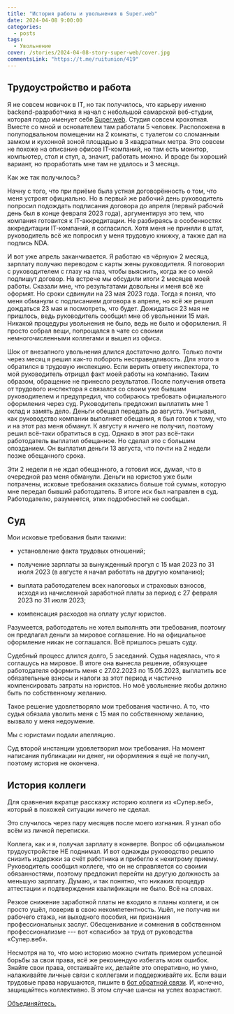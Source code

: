 ```yaml
---
title: "История работы и увольнения в Super.web"
date: 2024-04-08 9:00:00
categories:
  - posts
tags:
  - Увольнение
cover: /stories/2024-04-08-story-super-web/cover.jpg
commentsLink: "https://t.me/ruitunion/419"
---
```


## Трудоустройство и работа

Я не совсем новичок в IT, но так получилось, что карьеру именно
backend-разработчика я начал с небольшой самарской веб-студии, которая гордо
именует себя [Super.web](https://sprweb.ru/). Студия совсем крохотная. Вместе со
мной и основателем там работали 5 человек. Расположена в полуподвальном
помещении на 2 комнаты, с туалетом со сломанным замком и кухонной зоной площадью
в 3 квадратных метра. Это совсем не похоже на описание офисов IT-компаний, но
там есть монитор, компьютер, стол и стул, а, значит, работать можно. И вроде бы
хороший вариант, но проработать мне там не удалось и 3 месяца.

Как же так получилось?

Начну с того, что при приёме была устная договорённость о том, что меня устроят
официально. Но в первый же рабочий день руководитель попросил подождать
подписания договора до апреля (первый рабочий день был в конце февраля 2023
года), аргументируя это тем, что компания готовится к IT-аккредитации. Не
разбираясь в особенностях аккредитации IT-компаний, я согласился. Хотя меня не
приняли в штат, руководитель всё же попросил у меня трудовую книжку, а также дал
на подпись NDA.

И вот уже апрель заканчивается. Я работаю «в чёрную» 2 месяца, зарплату получаю
переводом с карты жены руководителя. Я поговорил с руководителем с глазу на
глаз, чтобы выяснить, когда же со мной подпишут договор. На встрече мы обсудили
итоги 2 месяцев моей работы. Сказали мне, что результатами довольны и меня всё
же оформят. Но сроки сдвинули на 23 мая 2023 года. Тогда я понял, что меня
обманули с подписанием договора в апреле, но всё же решил дождаться 23 мая и
посмотреть, что будет. Дожидаться 23 мая не пришлось, ведь руководитель сообщил
мне об увольнении 15 мая. Никакой процедуры увольнения не было, ведь не было и
оформления. Я просто собрал вещи, попрощался в чате со своими немногочисленными
коллегами и вышел из офиса.

Шок от внезапного увольнения длился достаточно долго. Только почти через месяц я
решил как-то побороть несправедливость. Для этого я обратился в трудовую
инспекцию. Если верить ответу инспектора, то мой руководитель отрицал факт моей
работы на компанию. Таким образом, обращение не принесло результатов. После
получения ответа от трудового инспектора я связался со своим уже бывшим
руководителем и предупредил, что собираюсь требовать официального оформления
через суд. Руководитель предложил выплатить мне 1 оклад и замять дело. Деньги
обещал передать до августа. Учитывая, как руководство компании выполняет
обещания, я был готов к тому, что и на этот раз меня обманут. К августу я ничего
не получил, поэтому решил всё-таки обратиться в суд. Однако в этот раз всё-таки
работодатель выплатил обещанное. Но сделал это с большим опозданием. Он выплатил
деньги 13 августа, что почти на 2 недели позже обещанного срока.

Эти 2 недели я не ждал обещанного, а готовил иск, думая, что в очередной раз
меня обманули. Деньги на юристов уже были потрачены, исковые требования
оказались больше той суммы, которую мне передал бывший работодатель. В итоге иск
был направлен в суд. Работодателю, разумеется, этих подробностей не сообщал.

## Суд

Мои исковые требования были такими:

- установление факта трудовых отношений;

- получение зарплаты за вынужденный прогул с 15 мая 2023 по 31 июля 2023 (в
  августе я начал работать на другую компанию);

- выплата работодателем всех налоговых и страховых взносов, исходя из
  начисленной заработной платы за период с 27 февраля 2023 по 31 июля 2023;

- компенсация расходов на оплату услуг юристов.

Разумеется, работодатель не хотел выполнять эти требования, поэтому он предлагал
деньги за мировое соглашение. Но на официальное оформление никак не соглашался.
Всё пришлось решать суду.

Судебный процесс длился долго, 5 заседаний. Судья надеялась, что я соглашусь на
мировое. В итоге она вынесла решение, обязующее работодателя оформить меня с
27.02.2023 по 15.05.2023, выплатить все обязательные взносы и налоги за этот
период и частично компенсировать затраты на юристов. Но моё увольнение якобы
должно быть по собственному желанию.

Такое решение удовлетворяло мои требования частично. А то, что судья обязала
уволить меня с 15 мая по собственному желанию, вызвало у меня недоумение.

Мы с юристами подали апелляцию.

Суд второй инстанции удовлетворил мои требования. На момент написания публикации
ни денег, ни оформления я ещё не получил, поэтому история не окончена.

## История коллеги

Для сравнения вкратце расскажу историю коллеги из «Супер.веб», который в похожей
ситуации ничего не сделал.

Это случилось через пару месяцев после моего изгнания. Я узнал обо всём из
личной переписки.

Коллега, как и я, получал зарплату в конверте. Вопрос об официальном
трудоустройстве НЕ поднимал. И вот однажды руководство решило снизить издержки
за счёт работника и прибегло к нехитрому приему. Руководитель сообщил коллеге,
что он не справляется со своими обязанностями, поэтому предложил перейти на
другую должность за меньшую зарплату. Думаю, и так понятно, что никаких процедур
аттестации и подтверждения квалификации не было. Всё на словах.

Резкое снижение заработной платы не входило в планы коллеги, и он просто ушёл,
поверив в свою некомпетентность. Ушёл, не получив ни рабочего стажа, ни
выходного пособия, ни признания профессиональных заслуг. Обесценивание и
сомнения в собственном профессионализме --- вот «спасибо» за труд от руководства
«Супер.веб».

Несмотря на то, что мою историю можно считать примером успешной борьбы за свои
права, всё же рекомендую избегать моих ошибок. Знайте свои права, отстаивайте
их, делайте это оперативно, но умно, налаживайте личные связи с коллегами и
поддерживайте их. Если ваши трудовые права нарушаются, пишите в
[бот обратной связи](https://t.me/itunion_feedback_bot). И, конечно, защищайтесь
коллективно. В этом случае шансы на успех возрастают.

[Объединяйтесь.](https://ruitunion.org/materials/)
